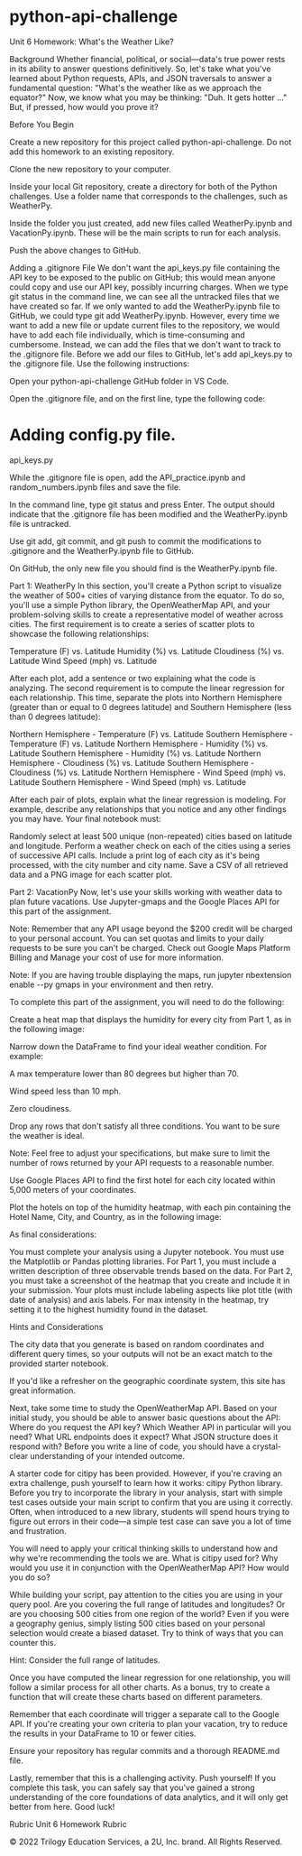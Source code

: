 # python-api-challenge
Unit 6 Homework: What's the Weather Like?

Background
Whether financial, political, or social—data's true power rests in its ability to answer questions definitively. So, let's take what you've learned about Python requests, APIs, and JSON traversals to answer a fundamental question: "What's the weather like as we approach the equator?"
Now, we know what you may be thinking: "Duh. It gets hotter ..."
But, if pressed, how would you prove it?

Before You Begin


Create a new repository for this project called python-api-challenge. Do not add this homework to an existing repository.


Clone the new repository to your computer.


Inside your local Git repository, create a directory for both of the Python challenges. Use a folder name that corresponds to the challenges, such as WeatherPy.


Inside the folder you just created, add new files called WeatherPy.ipynb and VacationPy.ipynb. These will be the main scripts to run for each analysis.


Push the above changes to GitHub.



Adding a .gitignore File
We don't want the api_keys.py file containing the API key to be exposed to the public on GitHub; this would mean anyone could copy and use our API key, possibly incurring charges.
When we type git status in the command line, we can see all the untracked files that we have created so far.
If we only wanted to add the WeatherPy.ipynb file to GitHub, we could type git add WeatherPy.ipynb. However, every time we want to add a new file or update current files to the repository, we would have to add each file individually, which is time-consuming and cumbersome. Instead, we can add the files that we don't want to track to the .gitignore file.
Before we add our files to GitHub, let's add api_keys.py to the .gitignore file. Use the following instructions:


Open your python-api-challenge GitHub folder in VS Code.


Open the .gitignore file, and on the first line, type the following code:



# Adding config.py file.
api_keys.py




While the .gitignore file is open, add the API_practice.ipynb and random_numbers.ipynb files and save the file.


In the command line, type git status and press Enter. The output should indicate that the .gitignore file has been modified and the WeatherPy.ipynb file is untracked.


Use git add, git commit, and git push to commit the modifications to .gitignore and the WeatherPy.ipynb file to GitHub.


On GitHub, the only new file you should find is the WeatherPy.ipynb file.

Part 1: WeatherPy
In this section, you'll create a Python script to visualize the weather of 500+ cities of varying distance from the equator. To do so, you'll use a simple Python library, the OpenWeatherMap API, and your problem-solving skills to create a representative model of weather across cities.
The first requirement is to create a series of scatter plots to showcase the following relationships:

Temperature (F) vs. Latitude
Humidity (%) vs. Latitude
Cloudiness (%) vs. Latitude
Wind Speed (mph) vs. Latitude

After each plot, add a sentence or two explaining what the code is analyzing.
The second requirement is to compute the linear regression for each relationship. This time, separate the plots into Northern Hemisphere (greater than or equal to 0 degrees latitude) and Southern Hemisphere (less than 0 degrees latitude):

Northern Hemisphere - Temperature (F) vs. Latitude
Southern Hemisphere - Temperature (F) vs. Latitude
Northern Hemisphere - Humidity (%) vs. Latitude
Southern Hemisphere - Humidity (%) vs. Latitude
Northern Hemisphere - Cloudiness (%) vs. Latitude
Southern Hemisphere - Cloudiness (%) vs. Latitude
Northern Hemisphere - Wind Speed (mph) vs. Latitude
Southern Hemisphere - Wind Speed (mph) vs. Latitude

After each pair of plots, explain what the linear regression is modeling. For example, describe any relationships that you notice and any other findings you may have.
Your final notebook must:

Randomly select at least 500 unique (non-repeated) cities based on latitude and longitude.
Perform a weather check on each of the cities using a series of successive API calls.
Include a print log of each city as it's being processed, with the city number and city name.
Save a CSV of all retrieved data and a PNG image for each scatter plot.


Part 2: VacationPy
Now, let's use your skills working with weather data to plan future vacations. Use Jupyter-gmaps and the Google Places API for this part of the assignment.


Note: Remember that any API usage beyond the $200 credit will be charged to your personal account. You can set quotas and limits to your daily requests to be sure you can't be charged. Check out Google Maps Platform Billing and Manage your cost of use for more information.


Note: If you are having trouble displaying the maps, run jupyter nbextension enable --py gmaps in your environment and then retry.


To complete this part of the assignment, you will need to do the following:


Create a heat map that displays the humidity for every city from Part 1, as in the following image:



Narrow down the DataFrame to find your ideal weather condition. For example:


A max temperature lower than 80 degrees but higher than 70.


Wind speed less than 10 mph.


Zero cloudiness.


Drop any rows that don't satisfy all three conditions. You want to be sure the weather is ideal.


Note: Feel free to adjust your specifications, but make sure to limit the number of rows returned by your API requests to a reasonable number.




Use Google Places API to find the first hotel for each city located within 5,000 meters of your coordinates.


Plot the hotels on top of the humidity heatmap, with each pin containing the Hotel Name, City, and Country, as in the following image:



As final considerations:

You must complete your analysis using a Jupyter notebook.
You must use the Matplotlib or Pandas plotting libraries.
For Part 1, you must include a written description of three observable trends based on the data.
For Part 2, you must take a screenshot of the heatmap that you create and include it in your submission.
Your plots must include labeling aspects like plot title (with date of analysis) and axis labels.
For max intensity in the heatmap, try setting it to the highest humidity found in the dataset.


Hints and Considerations


The city data that you generate is based on random coordinates and different query times, so your outputs will not be an exact match to the provided starter notebook.


If you'd like a refresher on the geographic coordinate system, this site has great information.


Next, take some time to study the OpenWeatherMap API. Based on your initial study, you should be able to answer basic questions about the API: Where do you request the API key? Which Weather API in particular will you need? What URL endpoints does it expect? What JSON structure does it respond with? Before you write a line of code, you should have a crystal-clear understanding of your intended outcome.


A starter code for citipy has been provided. However, if you're craving an extra challenge, push yourself to learn how it works: citipy Python library. Before you try to incorporate the library in your analysis, start with simple test cases outside your main script to confirm that you are using it correctly. Often, when introduced to a new library, students will spend hours trying to figure out errors in their code—a simple test case can save you a lot of time and frustration.


You will need to apply your critical thinking skills to understand how and why we're recommending the tools we are. What is citipy used for? Why would you use it in conjunction with the OpenWeatherMap API? How would you do so?


While building your script, pay attention to the cities you are using in your query pool. Are you covering the full range of latitudes and longitudes? Or are you choosing 500 cities from one region of the world? Even if you were a geography genius, simply listing 500 cities based on your personal selection would create a biased dataset. Try to think of ways that you can counter this.


Hint: Consider the full range of latitudes.



Once you have computed the linear regression for one relationship, you will follow a similar process for all other charts. As a bonus, try to create a function that will create these charts based on different parameters.


Remember that each coordinate will trigger a separate call to the Google API. If you're creating your own criteria to plan your vacation, try to reduce the results in your DataFrame to 10 or fewer cities.


Ensure your repository has regular commits and a thorough README.md file.


Lastly, remember that this is a challenging activity. Push yourself! If you complete this task, you can safely say that you've gained a strong understanding of the core foundations of data analytics, and it will only get better from here. Good luck!



Rubric
Unit 6 Homework Rubric

© 2022 Trilogy Education Services, a 2U, Inc. brand. All Rights Reserved.
